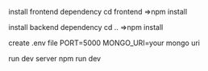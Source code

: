 install frontend dependency 
cd frontend =>npm install

install backend dependency
cd .. =>npm install

create .env file
PORT=5000
MONGO_URI=your mongo uri

run dev server
npm run dev